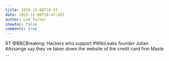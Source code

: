 ```yaml
---
title: 2010-12-08T10-47
date: 2010-12-08T10:47:49Z
author: Lee Turner
showtoc: false
comments: true
---
```


RT @BBCBreaking: Hackers who support #WikiLeaks founder Julian #Assange say they´ve taken down the website of the credit card firm Maste ...

